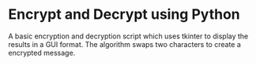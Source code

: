 # Encrypt and Decrypt using Python
A basic encryption and decryption script which uses tkinter to display the results in a GUI format.
The algorithm swaps two characters to create a encrypted message.
